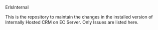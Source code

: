 ErlsInternal

This is the repository to maintain the changes in the installed version of Internally Hosted CRM on EC Server. Only Issues are listed here.
